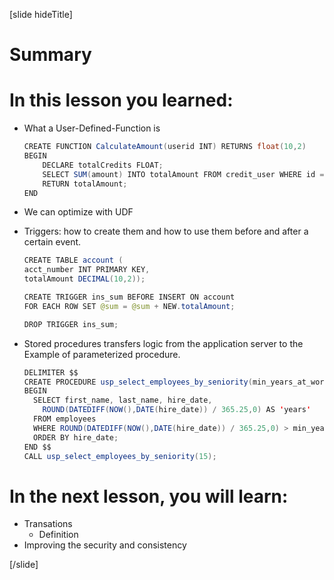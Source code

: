 [slide hideTitle]
# Summary

# In this lesson you learned:

- What a User-Defined-Function is
    ```java
    CREATE FUNCTION CalculateAmount(userid INT) RETURNS float(10,2)
    BEGIN
        DECLARE totalCredits FLOAT;
        SELECT SUM(amount) INTO totalAmount FROM credit_user WHERE id = userid;
        RETURN totalAmount;
    END  
    ```

- We can optimize with UDF

- Triggers: how to create them and how to use them before and after a certain event.
    ```java
    CREATE TABLE account (
    acct_number INT PRIMARY KEY,
    totalAmount DECIMAL(10,2));

    CREATE TRIGGER ins_sum BEFORE INSERT ON account
    FOR EACH ROW SET @sum = @sum + NEW.totalAmount;

    DROP TRIGGER ins_sum;
    ```

- Stored procedures transfers logic from the application server to the 
    Example of parameterized procedure.
    ```java
    DELIMITER $$
    CREATE PROCEDURE usp_select_employees_by_seniority(min_years_at_work INT)
    BEGIN
      SELECT first_name, last_name, hire_date,
        ROUND(DATEDIFF(NOW(),DATE(hire_date)) / 365.25,0) AS 'years'
      FROM employees
      WHERE ROUND(DATEDIFF(NOW(),DATE(hire_date)) / 365.25,0) > min_years_at_work
      ORDER BY hire_date;
    END $$
    CALL usp_select_employees_by_seniority(15);
    ```

# In the next lesson, you will learn:

- Transations
    - Definition
- Improving the security and consistency

[/slide]
